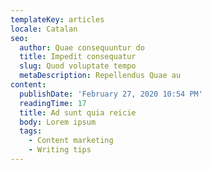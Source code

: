 ```yaml
---
templateKey: articles
locale: Catalan
seo:
  author: Quae consequuntur do
  title: Impedit consequatur
  slug: Quod voluptate tempo
  metaDescription: Repellendus Quae au
content:
  publishDate: 'February 27, 2020 10:54 PM'
  readingTime: 17
  title: Ad sunt quia reicie
  body: Lorem ipsum
  tags:
    - Content marketing
    - Writing tips
---
```

